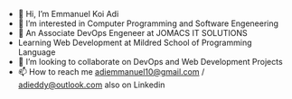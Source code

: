 - 👋 Hi, I’m Emmanuel Koi Adi
- 👀 I’m interested in Computer Programming and Software Engeneering
- 🌱 An Associate DevOps Engeneer at JOMACS IT SOLUTIONS
- Learning Web Development at Mildred School of Programming Language
- 💞️ I’m looking to collaborate on DevOps and Web Development Projects  
- 📫 How to reach me adiemmanuel10@gmail.com / adieddy@outlook.com also on Linkedin

<!---
adieddygit/adieddygit is a ✨ special ✨ repository because its `README.md` (this file) appears on your GitHub profile.
You can click the Preview link to take a look at your changes.
--->
